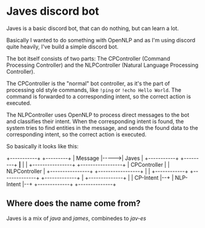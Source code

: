 # Javes discord bot

Javes is a basic discord bot, that can do nothing, but can learn a lot.

Basically I wanted to do something with OpenNLP and as I'm using discord quite
heavily, I've build a simple discord bot.

The bot itself consists of two parts: The CPController (Command Processing Controller)
and the NLPController (Natural Language Processing Controller).

The CPController is the "normal" bot controller, as it's the part of processing old
style commands, like `!ping` or `!echo Hello World`. The command is forwarded to a
corresponding intent, so the correct action is executed.

The NLPController uses OpenNLP to process direct messages to the bot and classifies
their intent. When the corresponding intent is found, the system tries to find entities
in the message, and sends the found data to the corresponding intent, so the correct
action is executed.

So basically it looks like this:

+-----------+      +---------+
|  Message  |----->|  Javes  |
+-----------+      +---------+
              __________|__________
             |                     |
    +----------------+     +-----------------+
    |  CPController  |     |  NLPController  |
    +----------------+     +-----------------+
             |                      |
         +------------+         +--------------+
     +-------------+  |      +--------------+  |
     |  CP-Intent  |--+      |  NLP-Intent  |--+
     +-------------+         +--------------+

## Where does the name come from?

Javes is a mix of *java* and *james*, combinedes to *jav-es*
